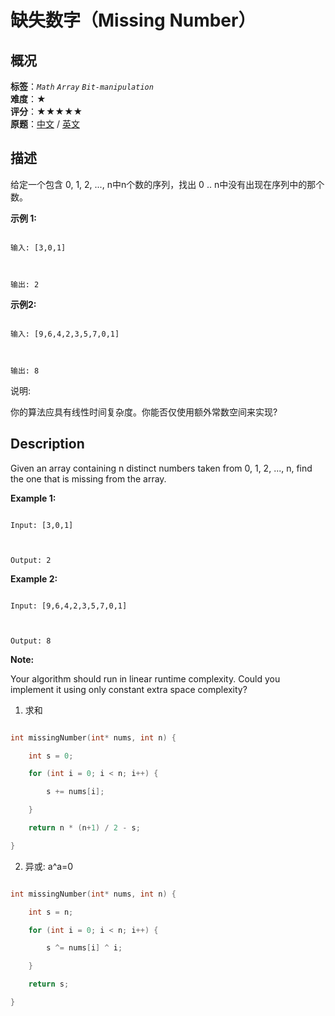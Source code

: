 # 缺失数字（Missing Number）
## 概况
**标签**：*`Math`*  *`Array`*  *`Bit-manipulation`*<br>
**难度**：★<br>
**评分**：★★★★★<br>
**原题**：[中文](https://leetcode-cn.com/problems/missing-number) / [英文](https://leetcode.com/problems/missing-number)
## 描述

给定一个包含 0, 1, 2, ..., n中n个数的序列，找出 0 .. n中没有出现在序列中的那个数。



**示例 1:**

```

输入: [3,0,1]



输出: 2

```





**示例2:**

```

输入: [9,6,4,2,3,5,7,0,1]



输出: 8

```





说明:

你的算法应具有线性时间复杂度。你能否仅使用额外常数空间来实现?



## Description

Given an array containing n distinct numbers taken from 0, 1, 2, ..., n, find the one that is missing from the array.



**Example 1:**

```

Input: [3,0,1]



Output: 2

```





**Example 2:**

```

Input: [9,6,4,2,3,5,7,0,1]



Output: 8

```

**Note:**



Your algorithm should run in linear runtime complexity. Could you implement it using only constant extra space complexity?





1. 求和



```c

int missingNumber(int* nums, int n) {

 	int s = 0;

 	for (int i = 0; i < n; i++) {

 		s += nums[i];

 	}

 	return n * (n+1) / 2 - s;

}

```



2. 异或: a^a=0

```c

int missingNumber(int* nums, int n) {

 	int s = n;

 	for (int i = 0; i < n; i++) {

 		s ^= nums[i] ^ i;

 	}

 	return s;

}

```